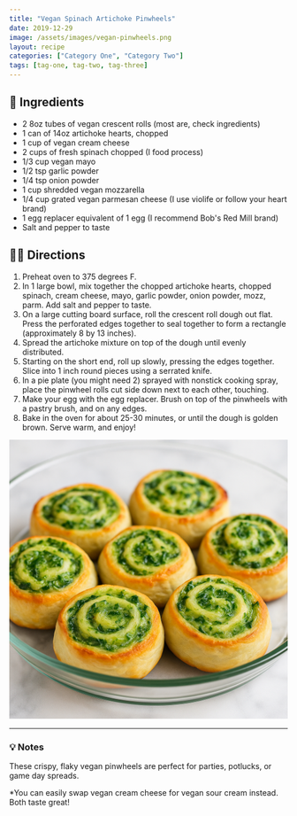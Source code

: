 ```yaml
---
title: "Vegan Spinach Artichoke Pinwheels"
date: 2019-12-29
image: /assets/images/vegan-pinwheels.png
layout: recipe
categories: ["Category One", "Category Two"]
tags: [tag-one, tag-two, tag-three]
---
```


## 🧾 Ingredients

- 2 8oz tubes of vegan crescent rolls (most are, check ingredients)
- 1 can of 14oz artichoke hearts, chopped
- 1 cup of vegan cream cheese
- 2 cups of fresh spinach chopped (I food process)
- 1/3 cup vegan mayo
- 1/2 tsp garlic powder
- 1/4 tsp onion powder
- 1 cup shredded vegan mozzarella 
- 1/4 cup grated vegan parmesan cheese (I use violife or follow your heart brand)
- 1 egg replacer equivalent of 1 egg (I recommend Bob's Red Mill brand)
- Salt and pepper to taste

## 👩‍🍳 Directions

1. Preheat oven to 375 degrees F.
2. In 1 large bowl, mix together the chopped artichoke hearts, chopped spinach, cream cheese, mayo, garlic powder, onion powder, mozz, parm. Add salt and pepper to taste.
3. On a large cutting board surface, roll the crescent roll dough out flat. Press the perforated edges together to seal together to form a rectangle (approximately 8 by 13 inches).
4. Spread the artichoke mixture on top of the dough until evenly distributed.
5. Starting on the short end, roll up slowly, pressing the edges together. Slice into 1 inch round pieces using a serrated knife.
6. In a pie plate (you might need 2) sprayed with nonstick cooking spray, place the pinwheel rolls cut side down next to each other, touching.
7. Make your egg with the egg replacer. Brush on top of the pinwheels with a pastry brush, and on any edges.
8. Bake in the oven for about 25-30 minutes, or until the dough is golden brown. Serve warm, and enjoy!

![Vegan Spinach Arichoke Pinwheel](/assets/images/vegan-pinwheels.png)

---

### 💡 Notes

These crispy, flaky vegan pinwheels are perfect for parties, potlucks, or game day spreads. 

*You can easily swap vegan cream cheese for vegan sour cream instead. Both taste great!
